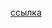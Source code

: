 [ссылка](https://github.com/konicaRu/data_analyst/blob/master/1_project_data_pre_processing/1_project_git_finance_bank_loan.ipynb)
